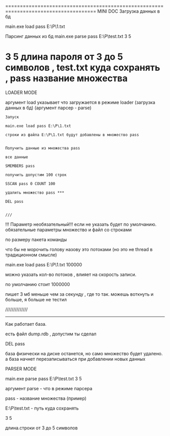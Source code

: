  
 =====================================================================================
MINI DOC
Загрузка данных в бд 

main.exe load pass E:\P\1.txt

Парсинг данных из бд
main.exe parse pass E:\P\test.txt 3 5

3 5 длина пароля от 3 до 5 символов , test.txt куда сохранять , pass название множества
=====================================================================================
 LOADER MODE

 аргумент load указывает что загружается в режиме loader (загрузка данных в бд) (аргумент парсер - parse)

    Запуск

    main.exe load pass E:\P\1.txt

    строки из файла E:\P\1.txt будут добавлены в множество pass


    Получить данные из множества pass

    все данные

    SMEMBERS pass

    получить допустим 100 строк

    SSCAN pass 0 COUNT 100

    удалить множество pass ***

    DEL pass


    ///
!!! Параметр необязательный!!! если не указать будет по умолчанию. обязательные параметры множество и файл со строками

по размеру пакета команды

что бы не морочить голову назову это потоками (но это не thread в традиционном смысле)

main.exe load pass E:\P\1.txt 100000

можно указать кол-во потоков , влияет на скорость записи.

по умолчанию стоит 1000000

пишет 3 мб меньше чем за секунду , где то так. можешь воткнуть и больше, я больше не тестил 


//////////////

***

Как работает база. 

есть файл dump.rdb , допустим ты сделал 

DEL pass

база физически на диске останется, но само множество будет удалено. а база начнет перезаписываться при добавлении новых данных



PARSER MODE



main.exe parse pass E:\P\test.txt 3 5

аргумент parse - что в режиме парсера

pass - название множества (пример)

E:\P\test.txt - путь куда сохранять

3 5 

длина.строки от 3 до 5 символов